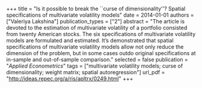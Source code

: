 +++
title = "Is it possible to break the ``curse of dimensionality''? Spatial specifications of multivariate volatility models"
date = 2014-01-01
authors = ["Valeriya Lakshina"]
publication_types = ["2"]
abstract = "The article is devoted to the estimation of multivariate volatility of a portfolio consisted from twenty American stocks. The six specifications of multivariate volatility models are formulated and estimated. It’s demonstrated that spatial specifications of multivariate volatility models allow not only reduce the dimension of the problem, but in some cases outdo original specifications at in-sample and out-of-sample comparison."
selected = false
publication = "*Applied Econometrics*"
tags = ["multivariate volatility models; curse of dimensionality; weight matrix; spatial autoregression"]
url_pdf = "http://ideas.repec.org/a/ris/apltrx/0249.html"
+++

